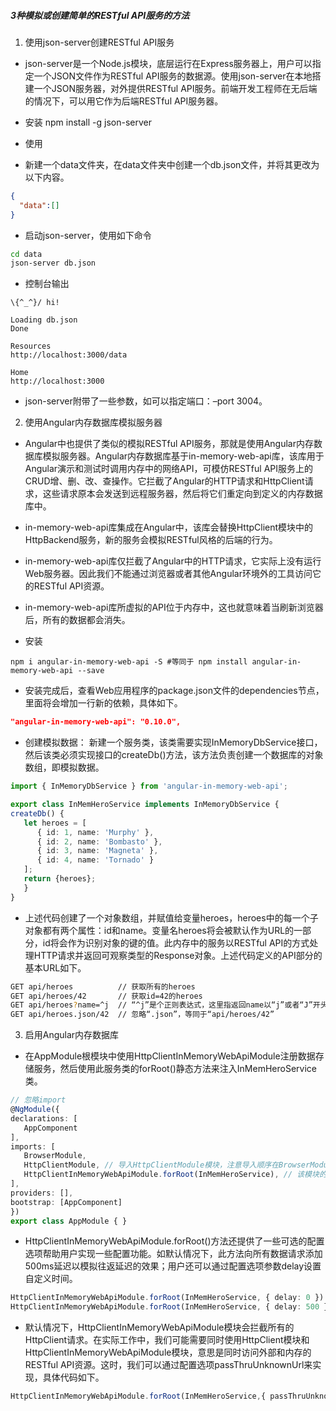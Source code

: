 ##### 3种模拟或创建简单的RESTful API服务的方法

1. 使用json-server创建RESTful API服务
- json-server是一个Node.js模块，底层运行在Express服务器上，用户可以指定一个JSON文件作为RESTful API服务的数据源。使用json-server在本地搭建一个JSON服务器，对外提供RESTful API服务。前端开发工程师在无后端的情况下，可以用它作为后端RESTful API服务器。

- 安装 npm install -g json-server 

- 使用 
- 新建一个data文件夹，在data文件夹中创建一个db.json文件，并将其更改为以下内容。
```json
{
  "data":[]
}
```
- 启动json-server，使用如下命令
```sh
cd data
json-server db.json
```
- 控制台输出
```
\{^_^}/ hi!

Loading db.json
Done

Resources
http://localhost:3000/data

Home
http://localhost:3000
```
- json-server附带了一些参数，如可以指定端口：–port 3004。


2. 使用Angular内存数据库模拟服务器
- Angular中也提供了类似的模拟RESTful API服务，那就是使用Angular内存数据库模拟服务器。Angular内存数据库基于in-memory-web-api库，该库用于Angular演示和测试时调用内存中的网络API，可模仿RESTful API服务上的CRUD增、删、改、查操作。它拦截了Angular的HTTP请求和HttpClient请求，这些请求原本会发送到远程服务器，然后将它们重定向到定义的内存数据库中。

- in-memory-web-api库集成在Angular中，该库会替换HttpClient模块中的HttpBackend服务，新的服务会模拟RESTful风格的后端的行为。

- in-memory-web-api库仅拦截了Angular中的HTTP请求，它实际上没有运行Web服务器。因此我们不能通过浏览器或者其他Angular环境外的工具访问它的RESTful API资源。

- in-memory-web-api库所虚拟的API位于内存中，这也就意味着当刷新浏览器后，所有的数据都会消失。

- 安装
```
npm i angular-in-memory-web-api -S #等同于 npm install angular-in-memory-web-api --save
```
- 安装完成后，查看Web应用程序的package.json文件的dependencies节点，里面将会增加一行新的依赖，具体如下。
```json
"angular-in-memory-web-api": "0.10.0",
```

- 创建模拟数据： 新建一个服务类，该类需要实现InMemoryDbService接口，然后该类必须实现接口的createDb()方法，该方法负责创建一个数据库的对象数组，即模拟数据。
```ts
import { InMemoryDbService } from 'angular-in-memory-web-api';

export class InMemHeroService implements InMemoryDbService {
createDb() {
   let heroes = [
      { id: 1, name: 'Murphy' },
      { id: 2, name: 'Bombasto' },
      { id: 3, name: 'Magneta' },
      { id: 4, name: 'Tornado' }
   ];
   return {heroes};
   }
}
```
- 上述代码创建了一个对象数组，并赋值给变量heroes，heroes中的每一个子对象都有两个属性：id和name。变量名heroes将会被默认作为URL的一部分，id将会作为识别对象的键的值。此内存中的服务以RESTful API的方式处理HTTP请求并返回可观察类型的Response对象。上述代码定义的API部分的基本URL如下。

```sh
GET api/heroes          // 获取所有的heroes
GET api/heroes/42       // 获取id=42的heroes
GET api/heroes?name=^j  // “^j”是个正则表达式，这里指返回name以“j”或者“J”开头的heroes
GET api/heroes.json/42  // 忽略“.json”，等同于“api/heroes/42”
```

3. 启用Angular内存数据库
- 在AppModule根模块中使用HttpClientInMemoryWebApiModule注册数据存储服务，然后使用此服务类的forRoot()静态方法来注入InMemHeroService类。

```ts
// 忽略import
@NgModule({
declarations: [
   AppComponent
],
imports: [
   BrowserModule,
   HttpClientModule, // 导入HttpClientModule模块，注意导入顺序在BrowserModule模块之后
   HttpClientInMemoryWebApiModule.forRoot(InMemHeroService), // 该模块的导入顺序必须在HttpClientModule模块之后
],
providers: [],
bootstrap: [AppComponent]
})
export class AppModule { }

```
- HttpClientInMemoryWebApiModule.forRoot()方法还提供了一些可选的配置选项帮助用户实现一些配置功能。如默认情况下，此方法向所有数据请求添加500ms延迟以模拟往返延迟的效果；用户还可以通过配置选项参数delay设置自定义时间。

```ts
HttpClientInMemoryWebApiModule.forRoot(InMemHeroService, { delay: 0 }) // 无延迟
HttpClientInMemoryWebApiModule.forRoot(InMemHeroService, { delay: 500 }) //延迟500ms
```

- 默认情况下，HttpClientInMemoryWebApiModule模块会拦截所有的HttpClient请求。在实际工作中，我们可能需要同时使用HttpClient模块和HttpClientInMemoryWebApiModule模块，意思是同时访问外部和内存的RESTful API资源。这时，我们可以通过配置选项passThruUnknownUrl来实现，具体代码如下。

```ts
HttpClientInMemoryWebApiModule.forRoot(InMemHeroService,{ passThruUnknownUrl: true})
```







